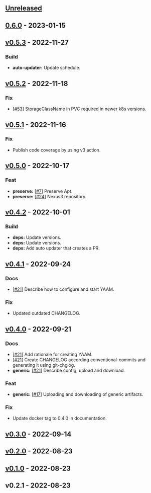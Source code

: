 <a name="unreleased"></a>
## [Unreleased]


<a name="0.6.0"></a>
## [0.6.0] - 2023-01-15

<a name="v0.5.3"></a>
## [v0.5.3] - 2022-11-27
### Build
- **auto-updater:** Update schedule.


<a name="v0.5.2"></a>
## [v0.5.2] - 2022-11-18
### Fix
- [[#53](https://github.com/030/yaam/issues/53)] StorageClassName in PVC required in newer k8s versions.


<a name="v0.5.1"></a>
## [v0.5.1] - 2022-11-16
### Fix
- Publish code coverage by using v3 action.


<a name="v0.5.0"></a>
## [v0.5.0] - 2022-10-17
### Feat
- **preserve:** [[#7](https://github.com/030/yaam/issues/7)] Preserve Apt.
- **preserve:** [[#24](https://github.com/030/yaam/issues/24)] Nexus3 repository.


<a name="v0.4.2"></a>
## [v0.4.2] - 2022-10-01
### Build
- **deps:** Update versions.
- **deps:** Update versions.
- **deps:** Add auto updater that creates a PR.


<a name="v0.4.1"></a>
## [v0.4.1] - 2022-09-24
### Docs
- [[#21](https://github.com/030/yaam/issues/21)] Describe how to configure and start YAAM.

### Fix
- Updated outdated CHANGELOG.


<a name="v0.4.0"></a>
## [v0.4.0] - 2022-09-21
### Docs
- [[#21](https://github.com/030/yaam/issues/21)] Add rationale for creating YAAM.
- [[#21](https://github.com/030/yaam/issues/21)] Create CHANGELOG according conventional-commits and generating it using git-chglog.
- **generic:** [[#21](https://github.com/030/yaam/issues/21)] Describe config, upload and download.

### Feat
- **generic:** [[#17](https://github.com/030/yaam/issues/17)] Uploading and downloading of generic artifacts.

### Fix
- Update docker tag to 0.4.0 in documentation.


<a name="v0.3.0"></a>
## [v0.3.0] - 2022-09-14

<a name="v0.2.0"></a>
## [v0.2.0] - 2022-08-23

<a name="v0.1.0"></a>
## [v0.1.0] - 2022-08-23

<a name="v0.2.1"></a>
## v0.2.1 - 2022-08-23

[Unreleased]: https://github.com/030/yaam/compare/0.6.0...HEAD
[0.6.0]: https://github.com/030/yaam/compare/v0.5.3...0.6.0
[v0.5.3]: https://github.com/030/yaam/compare/v0.5.2...v0.5.3
[v0.5.2]: https://github.com/030/yaam/compare/v0.5.1...v0.5.2
[v0.5.1]: https://github.com/030/yaam/compare/v0.5.0...v0.5.1
[v0.5.0]: https://github.com/030/yaam/compare/v0.4.2...v0.5.0
[v0.4.2]: https://github.com/030/yaam/compare/v0.4.1...v0.4.2
[v0.4.1]: https://github.com/030/yaam/compare/v0.4.0...v0.4.1
[v0.4.0]: https://github.com/030/yaam/compare/v0.3.0...v0.4.0
[v0.3.0]: https://github.com/030/yaam/compare/v0.2.0...v0.3.0
[v0.2.0]: https://github.com/030/yaam/compare/v0.1.0...v0.2.0
[v0.1.0]: https://github.com/030/yaam/compare/v0.2.1...v0.1.0
